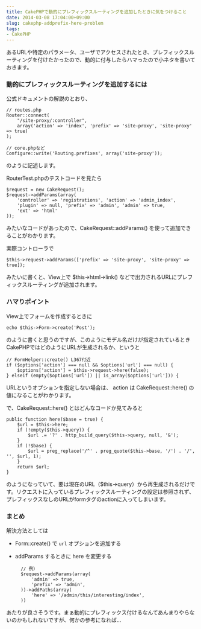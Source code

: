 ```yaml
---
title: CakePHPで動的にプレフィックスルーティングを追加したときに気をつけること
date: 2014-03-08 17:04:00+09:00
slug: cakephp-addprefix-here-problem
tags:
- CakePHP
---
```


<!-- more -->
あるURLや特定のパラメータ、ユーザでアクセスされたとき、プレフィックスルーティングを付けたかったので、動的に付与したらハマったので小ネタを書いておきます。

### 動的にプレフィックスルーティングを追加するには

公式ドキュメントの解説のとおり、

    // routes.php
    Router::connect(
        "/site-proxy/:controller",
        array('action' => 'index', 'prefix' => 'site-proxy', 'site-proxy' => true)
    );
    
    // core.phpなど
    Configure::write('Routing.prefixes', array('site-proxy'));

のように記述します。

RouterTest.phpのテストコードを見たら

    $request = new CakeRequest();
    $request->addParams(array(
        'controller' => 'registrations', 'action' => 'admin_index',
        'plugin' => null, 'prefix' => 'admin', 'admin' => true,
        'ext' => 'html'
    ));

みたいなコードがあったので、CakeRequest::addParams() を使って追加できることがわかります。

実際コントローラで

    $this->request->addParams(['prefix' => 'site-proxy', 'site-proxy' => true]);

みたいに書くと、View上で $this->html->link() などで出力されるURLにプレフィックスルーティングが追加されます。

### ハマりポイント

View上でフォームを作成するときに

    echo $this->Form->create('Post');

のように書くと思うのですが、このようにモデル名だけが指定されているときCakePHPではどのようにURLが生成されるか、というと

    // FormHelper::create() L367付近
    if ($options['action'] === null && $options['url'] === null) {
        $options['action'] = $this->request->here(false);
    } elseif (empty($options['url']) || is_array($options['url'])) {

URLというオプションを指定しない場合は、 action は CakeRequest::here() の値になることがわかります。

で、CakeRequest::here() とはどんなコードか見てみると

    public function here($base = true) {
        $url = $this->here;
        if (!empty($this->query)) {
            $url .= '?' . http_build_query($this->query, null, '&');
        }
        if (!$base) {
            $url = preg_replace('/^' . preg_quote($this->base, '/') . '/', '', $url, 1);
        }
        return $url;
    }

のようになっていて、要は現在のURL（$this->query）から再生成されるだけです。リクエストに入っているプレフィックスルーティングの設定は参照されず、プレフィックスなしのURLがformタグのactionに入ってしまいます。

### まとめ

解決方法としては

- Form::create() で `url` オプションを追加する
- addParams するときに here を変更する

        // 例）
        $request->addParams(array(
            'admin' => true,
            'prefix' => 'admin',
        ))->addPaths(array(
            'here' => '/admin/this/interesting/index',
        ))

あたりが良さそうです。まぁ動的にプレフィックス付けるなんてあんまりやらないのかもしれないですが、何かの参考になれば...    


